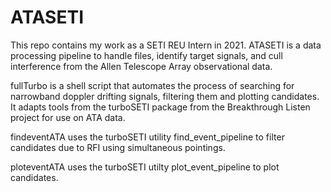 # ATASETI

This repo contains my work as a SETI REU Intern in 2021. 
ATASETI is a data processing pipeline to handle files, identify target signals, and cull interference from the Allen Telescope Array observational data. 

fullTurbo is a shell script that automates the process of searching for narrowband doppler drifting signals, filtering them and plotting candidates. It adapts tools from the turboSETI package from the Breakthrough Listen project for use on ATA data.

findeventATA uses the turboSETI utility find_event_pipeline to filter candidates due to RFI using simultaneous pointings. 

ploteventATA uses the turboSETI utilty plot_event_pipeline to plot candidates. 
